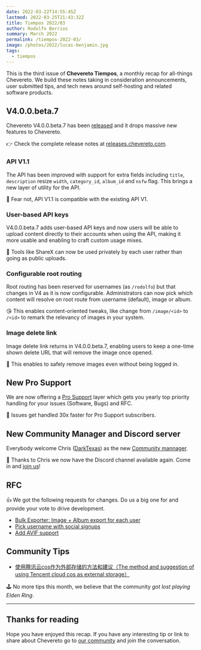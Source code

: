 ```yaml
---
date: 2022-03-22T14:55:45Z
lastmod: 2022-03-25T21:43:32Z
title: Tiempos 2022/03
author: Rodolfo Berrios
summary: March 2022
permalink: /tiempos-2022-03/
image: /photos/2022/lucas-benjamin.jpg
tags:
  - tiempos
---
```


This is the third issue of **Chevereto Tiempos**, a monthly recap for all-things Chevereto. We build these notes taking in consideration announcements, user submitted tips, and tech news around self-hosting and related software products.

## V4.0.0.beta.7

Chevereto V4.0.0.beta.7 has been [released](https://chevereto.com/community/threads/chevereto-v4-0-0-beta-7.14184/) and it drops massive new features to Chevereto.

👉 Check the complete release notes at [releases.chevereto.com](https://releases.chevereto.com/4.X/4.0/4.0.0.beta.7.html).

### API V1.1

The API has been improved with support for extra fields including `title`, `description` resize `width`, `category_id`, `album_id` and `nsfw` flag. This brings a new layer of utility for the API.

👏 Fear not, API V1.1 is compatible with the existing API V1.

### User-based API keys

V4.0.0.beta.7 adds user-based API keys and now users will be able to upload content directly to their accounts when using the API, making it more usable and enabling to craft custom usage mixes.

👸 Tools like ShareX can now be used privately by each user rather than going as public uploads.

### Configurable root routing

Root routing has been reserved for usernames (as `/rodolfo`) but that changes in V4 as it is now configurable. Administrators can now pick which content will resolve on root route from username (default), image or album.

😘 This enables content-oriented tweaks, like change from `/image/<id>` to `/<id>` to remark the relevancy of images in your system.

### Image delete link

Image delete link returns in V4.0.0.beta.7, enabling users to keep a one-time shown delete URL that will remove the image once opened.

🥑 This enables to safely remove images even without being logged in.

## New Pro Support

We are now offering a [Pro Support](https://chevereto.com/support) layer which gets you yearly top priority handling for your issues (Software, Bugs) and RFC.

🚀 Issues get handled 30x faster for Pro Support subscribers.

## New Community Manager and Discord server

Everybody welcome Chris ([DarkTexas](https://chevereto.com/community/members/darktexas-%F0%9F%A6%84.90242/)) as the new [Community mannager](https://chevereto.com/community/threads/new-community-manager-and-discord-server.14196/).

👏 Thanks to Chris we now have the Discord channel available again. Come in and [join us](https://chv.to/discord)!

## RFC

👍 We got the following requests for changes. Do us a big one for and provide your vote to drive development.

- [Bulk Exporter: Image + Album export for each user](https://chevereto.com/community/threads/bulk-exporter-image-album-export-for-each-user.14145/)
- [Pick username with social signups](https://chevereto.com/community/threads/pick-username-with-social-signups.14181/)
- [Add AVIF support](https://chevereto.com/community/threads/add-avif-support.14190/)

## Community Tips

- [使用腾讯云cos作为外部存储的方法和建议（The method and suggestion of using Tencent cloud cos as external storage）](https://chevereto.com/community/threads/%E4%BD%BF%E7%94%A8%E8%85%BE%E8%AE%AF%E4%BA%91cos%E4%BD%9C%E4%B8%BA%E5%A4%96%E9%83%A8%E5%AD%98%E5%82%A8%E7%9A%84%E6%96%B9%E6%B3%95%E5%92%8C%E5%BB%BA%E8%AE%AE%EF%BC%88the-method-and-suggestion-of-using-tencent-cloud-cos-as-external-storage%EF%BC%89.13101/)

🕹 No more tips this month, we believe that the community *got lost playing Elden Ring*.

* * *

## Thanks for reading

Hope you have enjoyed this recap. If you have any interesting tip or link to share about Chevereto go to [our community](https://chevereto.com/community) and join the conversation.
